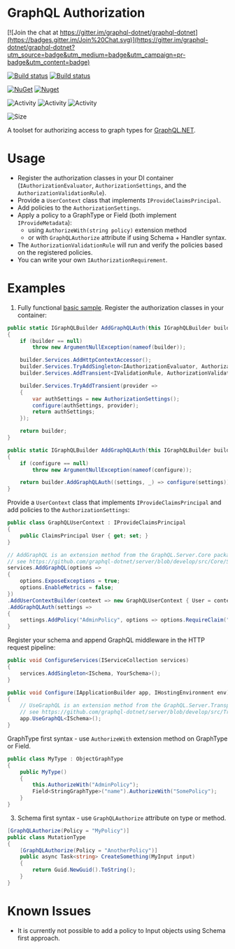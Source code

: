# GraphQL Authorization

[![Join the chat at https://gitter.im/graphql-dotnet/graphql-dotnet](https://badges.gitter.im/Join%20Chat.svg)](https://gitter.im/graphql-dotnet/graphql-dotnet?utm_source=badge&utm_medium=badge&utm_campaign=pr-badge&utm_content=badge)

[![Build status](https://github.com/graphql-dotnet/authorization/workflows/Build%20artifacts/badge.svg)](https://github.com/graphql-dotnet/authorization/actions)
[![Build status](https://github.com/graphql-dotnet/authorization/workflows/Publish%20release/badge.svg)](https://github.com/graphql-dotnet/authorization/actions)

[![NuGet](https://img.shields.io/nuget/v/GraphQL.Authorization.svg)](https://www.nuget.org/packages/GraphQL.Authorization)
[![Nuget](https://img.shields.io/nuget/dt/GraphQL.Authorization)](https://www.nuget.org/packages/GraphQL.Authorization)

![Activity](https://img.shields.io/github/commit-activity/w/graphql-dotnet/authorization)
![Activity](https://img.shields.io/github/commit-activity/m/graphql-dotnet/authorization)
![Activity](https://img.shields.io/github/commit-activity/y/graphql-dotnet/authorization)

![Size](https://img.shields.io/github/repo-size/graphql-dotnet/authorization)

A toolset for authorizing access to graph types for [GraphQL.NET](https://github.com/graphql-dotnet/graphql-dotnet).

# Usage

* Register the authorization classes in your DI container (`IAuthorizationEvaluator`, `AuthorizationSettings`, and the `AuthorizationValidationRule`).
* Provide a `UserContext` class that implements `IProvideClaimsPrincipal`.
* Add policies to the `AuthorizationSettings`.
* Apply a policy to a GraphType or Field (both implement `IProvideMetadata`):
  - using `AuthorizeWith(string policy)` extension method
  - or with `GraphQLAuthorize` attribute if using Schema + Handler syntax.
* The `AuthorizationValidationRule` will run and verify the policies based on the registered policies.
* You can write your own `IAuthorizationRequirement`.

# Examples

1. Fully functional [basic sample](src/BasicSample/Program.cs).
Register the authorization classes in your container:

```csharp
public static IGraphQLBuilder AddGraphQLAuth(this IGraphQLBuilder builder, Action<AuthorizationSettings, IServiceProvider> configure)
{
    if (builder == null)
        throw new ArgumentNullException(nameof(builder));

    builder.Services.AddHttpContextAccessor();
    builder.Services.TryAddSingleton<IAuthorizationEvaluator, AuthorizationEvaluator>();
    builder.Services.AddTransient<IValidationRule, AuthorizationValidationRule>();

    builder.Services.TryAddTransient(provider =>
    {
        var authSettings = new AuthorizationSettings();
        configure(authSettings, provider);
        return authSettings;
    });

    return builder;
}

public static IGraphQLBuilder AddGraphQLAuth(this IGraphQLBuilder builder, Action<AuthorizationSettings> configure)
{
    if (configure == null)
        throw new ArgumentNullException(nameof(configure));

    return builder.AddGraphQLAuth((settings, _) => configure(settings));
}
```

Provide a `UserContext` class that implements `IProvideClaimsPrincipal` and add policies to the `AuthorizationSettings`:

```csharp
public class GraphQLUserContext : IProvideClaimsPrincipal
{
    public ClaimsPrincipal User { get; set; }
}

// AddGraphQL is an extension method from the GraphQL.Server.Core package and it is aware of all registered validation rules
// see https://github.com/graphql-dotnet/server/blob/develop/src/Core/ServiceCollectionExtensions.cs
services.AddGraphQL(options =>
{
    options.ExposeExceptions = true;
    options.EnableMetrics = false;
})
.AddUserContextBuilder(context => new GraphQLUserContext { User = context.User })
.AddGraphQLAuth(settings =>
{
    settings.AddPolicy("AdminPolicy", options => options.RequireClaim("role", "Admin"));
}
```

Register your schema and append GraphQL middleware in the HTTP request pipeline:

```csharp
public void ConfigureServices(IServiceCollection services)
{
    services.AddSingleton<ISchema, YourSchema>();
}

public void Configure(IApplicationBuilder app, IHostingEnvironment env)
{
    // UseGraphQL is an extension method from the GraphQL.Server.Transports.AspNetCore package
    // see https://github.com/graphql-dotnet/server/blob/develop/src/Transports.AspNetCore/ApplicationBuilderExtensions.cs
    app.UseGraphQL<ISchema>();
}
```

GraphType first syntax - use `AuthorizeWith` extension method on GraphType or Field.

```csharp
public class MyType : ObjectGraphType
{
    public MyType()
    {
        this.AuthorizeWith("AdminPolicy");
        Field<StringGraphType>("name").AuthorizeWith("SomePolicy");
    }
}
```

3. Schema first syntax - use `GraphQLAuthorize` attribute on type or method.

```c#
[GraphQLAuthorize(Policy = "MyPolicy")]
public class MutationType
{
    [GraphQLAuthorize(Policy = "AnotherPolicy")]
    public async Task<string> CreateSomething(MyInput input)
    {
        return Guid.NewGuid().ToString();
    }
}
```

# Known Issues

* It is currently not possible to add a policy to Input objects using Schema first approach.
